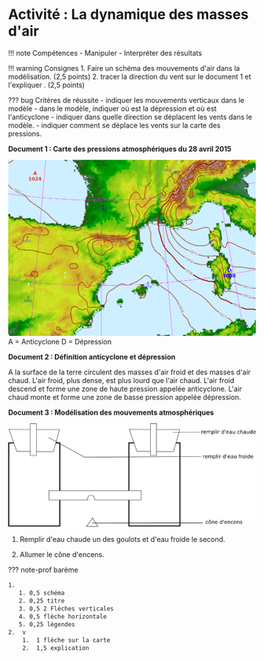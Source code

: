 # Activité : La dynamique des masses d'air

!!! note Compétences
    - Manipuler
    - Interpréter des résultats


!!! warning Consignes
    1. Faire un schéma des mouvements d'air dans la modélisation. (2,5 points)
    2. tracer la direction du vent sur le document 1 et l'expliquer . (2,5 points)

??? bug Critères de réussite
    - indiquer les mouvements verticaux dans le modèle 
    - dans le modèle, indiquer où est la dépression et où est l'anticyclone
    - indiquer dans quelle direction se déplacent les vents dans le modèle.
    - indiquer comment se déplace les vents sur la carte des pressions.


**Document 1 : Carte des pressions atmosphériques du 28 avril 2015**

![Carte des pressions atmosphériques du 28 avril 2015](Pictures/cartePressionSudFrance280415.png)
A = Anticyclone
D = Dépression

**Document 2 : Définition anticyclone et dépression**

A la surface de la terre circulent des masses d'air froid et des masses d'air chaud. 
L'air froid, plus dense, est plus lourd que l'air chaud. L'air froid descend et forme une zone de haute pression appelée anticyclone. L'air chaud monte et forme une zone de basse pression appelée dépression. 


**Document 3 : Modélisation des mouvements atmosphériques**

![](Pictures/montageDynAir.png)

1. Remplir d'eau chaude un des goulots et d'eau froide le second.

2. Allumer le cône d'encens.

??? note-prof barème

    1. 
       1. 0,5 schéma
       2. 0,25 titre
       3. 0,5 2 Flèches verticales
       4. 0,5 flèche horizontale
       5. 0,25 légendes
    2.  v
        1.  1 flèche sur la carte
        2.  1,5 explication
